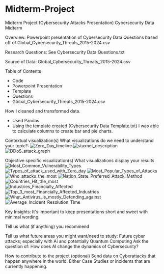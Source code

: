 # Midterm-Project
Midterm Project (Cybersecurity Attacks Presentation)
Cybersecurity Data Midterm

Overview:
Powerpoint presentation of Cybersecurity Data Questions based off of Global_Cybersecurity_Threats_2015-2024.csv

Research Questions:
See Cybersecurity Data Questions.txt

Source of Data:
Global_Cybersecurity_Threats_2015-2024.csv

Table of Contents
- Code 
- Powerpoint Presentation
- Template
- Questions
- Global_Cybersecurity_Threats_2015-2024.csv


How I cleaned and transformed data.
- Used Pandas
- Using the template created (Cybersecurity Data Template.txt) I was able to calculate columns to create bar and pie charts.

Contextual visualization(s)
    What visualizations do we need to understand your topic?:
    ![Zero_Day_timeline](Images/zero_day_timeline.png)
    ![stuxnet_description](Images/stuxnet_description.png)
    ![DDoS_attack_graph](Images/DDoS_Attack_Graph.png)



Objective specific visualization(s)
    What visualizations display your results
    ![Most_Common_Vulnerability_Types](Images/Most_Common_Vulnerability_Types.png)
    ![Types_of_attack_used_with_Zero_day](Images/Types_of_Attack_used_with_Zero_day.png)
    ![Most_Popular_Types_of_Attacks](Images/Most_Popular_Types_of_Attacks.png)
    ![Who_attacks_the_most](Images/Who_attacks_the_most.png)
    ![Nation_State_Preferred_Attack_Method](Images/Nation_State_Preferred_Attack_Method.png)
    ![Countries_Hit_the_most](Images/Countries_hit_the_most.png)    
    ![Industries_Financially_Affected](Images/Industries_Financially_Affected.png)
    ![Top_3_most_Financially_Affected_Industries](Images/Top_3_most_Financially_Affected_Industries.png)
    ![What_Antivirus_is_mostly_Defending_against](Images/What_Antivirus_is__mostly_Defending_against.png)
    ![Average_Incident_Resolution_Time](Images/Average_Incident_Resolution_time.png)


Key Insights:
    It's important to keep presentations short and sweet with minimal wording.

Tell us what (if anything) you recommend


Tell us what future areas you might want/need to study:
    Future cyber attacks; especially with AI and potentially Quantum Computing
    Ask the question of: How does AI change the dynamics of Cybersecurity?

How to contribute to the project (optional)
    Send data on Cyberattacks that happen anywhere in the world.
    Either Case Studies or incidents that are currently happening.